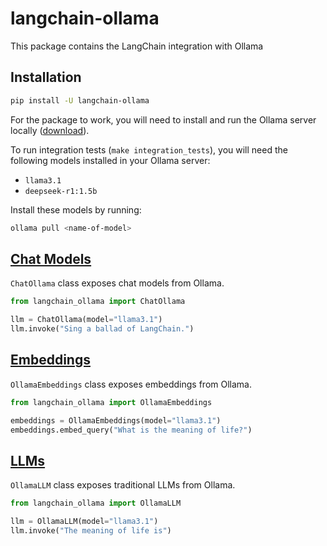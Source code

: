 # langchain-ollama

This package contains the LangChain integration with Ollama

## Installation

```bash
pip install -U langchain-ollama
```

For the package to work, you will need to install and run the Ollama server locally ([download](https://ollama.com/download)).

To run integration tests (`make integration_tests`), you will need the following models installed in your Ollama server:

- `llama3.1`
- `deepseek-r1:1.5b`

Install these models by running:

```bash
ollama pull <name-of-model>
```

## [Chat Models](https://python.langchain.com/api_reference/ollama/chat_models/langchain_ollama.chat_models.ChatOllama.html#chatollama)

`ChatOllama` class exposes chat models from Ollama.

```python
from langchain_ollama import ChatOllama

llm = ChatOllama(model="llama3.1")
llm.invoke("Sing a ballad of LangChain.")
```

## [Embeddings](https://python.langchain.com/api_reference/ollama/embeddings/langchain_ollama.embeddings.OllamaEmbeddings.html#ollamaembeddings)

`OllamaEmbeddings` class exposes embeddings from Ollama.

```python
from langchain_ollama import OllamaEmbeddings

embeddings = OllamaEmbeddings(model="llama3.1")
embeddings.embed_query("What is the meaning of life?")
```

## [LLMs](https://python.langchain.com/api_reference/ollama/llms/langchain_ollama.llms.OllamaLLM.html#ollamallm)

`OllamaLLM` class exposes traditional LLMs from Ollama.

```python
from langchain_ollama import OllamaLLM

llm = OllamaLLM(model="llama3.1")
llm.invoke("The meaning of life is")
```
